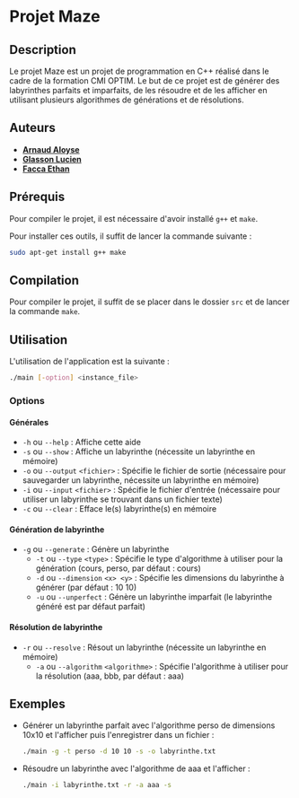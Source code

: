 # Projet Maze

## Description

Le projet Maze est un projet de programmation en C++ réalisé dans le cadre de la formation CMI OPTIM.
Le but de ce projet est de générer des labyrinthes parfaits et imparfaits, de les résoudre et de les afficher en utilisant plusieurs algorithmes de générations et de résolutions.

## Auteurs

- [**Arnaud Aloyse**](https://github.com/aloyse33)
- [**Glasson Lucien**](https://github.com/lulu-froid)
- [**Facca Ethan**](https://github.com/untypequicode)

## Prérequis

Pour compiler le projet, il est nécessaire d'avoir installé `g++` et `make`.

Pour installer ces outils, il suffit de lancer la commande suivante :
```bash
sudo apt-get install g++ make
```

## Compilation

Pour compiler le projet, il suffit de se placer dans le dossier `src` et de lancer la commande `make`.

## Utilisation

L'utilisation de l'application est la suivante :

```bash
./main [-option] <instance_file>
```

### Options

#### Générales

* `-h` ou `--help` : Affiche cette aide
* `-s` ou `--show` : Affiche un labyrinthe (nécessite un labyrinthe en mémoire)
* `-o` ou `--output` `<fichier>` : Spécifie le fichier de sortie (nécessaire pour sauvegarder un labyrinthe, nécessite un labyrinthe en mémoire)
* `-i` ou `--input` `<fichier>` : Spécifie le fichier d'entrée (nécessaire pour utiliser un labyrinthe se trouvant dans un fichier texte)
* `-c` ou `--clear` : Efface le(s) labyrinthe(s) en mémoire

#### Génération de labyrinthe

* `-g` ou `--generate` : Génère un labyrinthe
	+ `-t` ou `--type` `<type>` : Spécifie le type d'algorithme à utiliser pour la génération (cours, perso, par défaut : cours)
	+ `-d` ou `--dimension` `<x> <y>` : Spécifie les dimensions du labyrinthe à générer (par défaut : 10 10)
	+ `-u` ou `--unperfect` : Génère un labyrinthe imparfait (le labyrinthe généré est par défaut parfait)

#### Résolution de labyrinthe

* `-r` ou `--resolve` : Résout un labyrinthe (nécessite un labyrinthe en mémoire)
	+ `-a` ou `--algorithm` `<algorithme>` : Spécifie l'algorithme à utiliser pour la résolution (aaa, bbb, par défaut : aaa)

## Exemples

- Générer un labyrinthe parfait avec l'algorithme perso de dimensions 10x10 et l'afficher puis l'enregistrer dans un fichier :
  ```bash
  ./main -g -t perso -d 10 10 -s -o labyrinthe.txt
  ```
- Résoudre un labyrinthe avec l'algorithme de aaa et l'afficher :
  ```bash
  ./main -i labyrinthe.txt -r -a aaa -s
  ```
